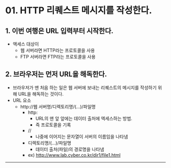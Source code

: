#  01. HTTP 리퀘스트 메시지를 작성한다.

## 1. 이번 여행은 URL 입력부터 시작한다.
- 액세스 대상이 
  - 웹 서버라면 HTTP라는 프로토콜을 사용
  - FTP 서버라면 FTP라는 프로토콜을 사용
## 2. 브라우저는 먼저 URL을 해독한다.
- 브라우저가 맨 처음 하는 일은 웹 서버에 보내는 리퀘스트의 메시지를 작성하기 위해 URL을 해독하는 것이다.
- URL 요소
  - http://웹 서버명/디렉토리명/(...)/파일명
    - http:
      - URL의 맨 앞 앞에는 데이터 출처에 엑세스하는 방법.
      - 즉 프로토콜을 기록
    - //
      - 나중에 이어지는 문자열이 서버의 이름임을 나타냄
    - 디렉토리명/(...)/파일명
      - 데이터 출처(파일)의 경로명을 나타냄
    - ex) http://www.lab.cyber.co.kr/dir1/file1.html
---